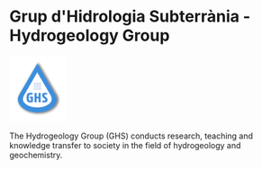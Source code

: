 # Grup d'Hidrologia Subterrània - Hydrogeology Group

<img src="ghs.png" width="100">

The Hydrogeology Group (GHS) conducts research, teaching and knowledge transfer to society in the field of hydrogeology and geochemistry.
